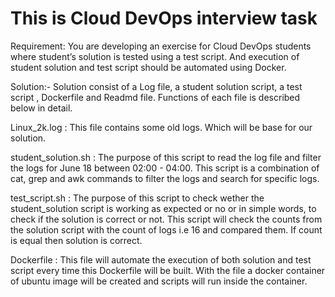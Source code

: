 # This is Cloud DevOps interview task

Requirement: You are developing an exercise for Cloud DevOps students where student’s solution is tested using a test script. And execution of student solution and test script should be automated using Docker.

Solution:- Solution consist of a Log file, a student solution script, a test script , Dockerfile and Readmd file. Functions of each file is described below in detail.

Linux_2k.log : This file contains some old logs. Which will be base for our solution.

student_solution.sh : The purpose of this script to read the log file and filter the logs for June 18 between 02:00 - 04:00. This script is a combination of cat, grep and awk commands to filter the logs and search for specific logs.

test_script.sh : The purpose of this script to check wether the student_solution script is working as expected or no or in simple words, to check if the solution is correct or not. This script will check the counts from the solution script with the count of logs i.e 16 and compared them. If count is equal then solution is correct.

Dockerfile : This file will automate the execution of both solution and test script every time this Dockerfile will be built. With the file a docker container of ubuntu image will be created and scripts will run inside the container.

